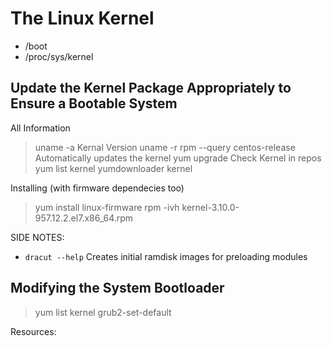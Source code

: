 # The Linux Kernel

- /boot
- /proc/sys/kernel

## Update the Kernel Package Appropriately to Ensure a Bootable System

All Information
> uname -a
Kernal Version
> uname -r
> rpm --query centos-release
Automatically updates the kernel
> yum upgrade
Check Kernel in repos
> yum list kernel
> yumdownloader kernel

Installing (with firmware dependecies too)
> yum install linux-firmware
> rpm -ivh kernel-3.10.0-957.12.2.el7.x86_64.rpm

SIDE NOTES:

- `dracut --help` Creates initial ramdisk images for preloading modules

## Modifying the System Bootloader

> yum list kernel
> grub2-set-default

Resources:
